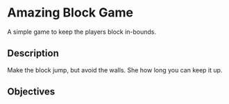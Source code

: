 # Amazing Block Game

A simple game to keep the players block in-bounds.

## Description

Make the block jump, but avoid the walls. She how long you can keep it up.

## Objectives

